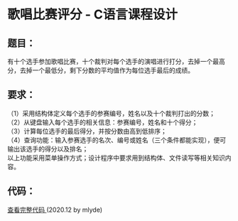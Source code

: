 # 歌唱比赛评分 - C语言课程设计

## 题目：
有十个选手参加歌唱比赛，十个裁判对每个选手的演唱进行打分，去掉一个最高分，去掉一个最低分，剩下分数的平均值作为每位选手最后的成绩。 
 
## 要求：
（1）采用结构体定义每个选手的参赛编号，姓名以及十个裁判打出的分数；  
（2）从键盘输入每个选手的相关信息：参赛编号，姓名和十个得分；  
（3）计算每位选手的最后得分，并按分数由高到低排序；  
（4）查询功能：输入参赛选手的名次、编号或姓名（三个条件都能实现），便可输出该选手的得分以及排名；  
以上功能采用菜单操作方式；设计程序中要求用到结构体、文件读写等相关知识内容。  
 
## 代码：
 <a href="https://github.com/mlyde/Singing-Contest-Score/blob/main/code.c">  查看完整代码  </a>(2020.12 by mlyde)  
 
